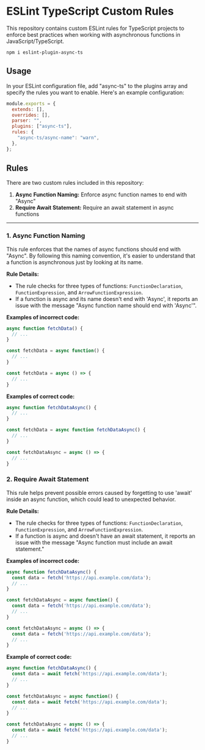 # ESLint TypeScript Custom Rules

This repository contains custom ESLint rules for TypeScript projects to enforce best practices when working with asynchronous functions in JavaScript/TypeScript.

```npm
npm i eslint-plugin-async-ts
```

## Usage
In your ESLint configuration file, add "async-ts" to the plugins array and specify the rules you want to enable. Here's an example configuration:

```js
module.exports = {
  extends: [],
  overrides: [],
  parser: "",
  plugins: ["async-ts"],
  rules: {
    "async-ts/async-name": "warn",
  },
};
```

## Rules

There are two custom rules included in this repository:

1. **Async Function Naming:** Enforce async function names to end with "Async"
2. **Require Await Statement:** Require an await statement in async functions
---
### 1. Async Function Naming

This rule enforces that the names of async functions should end with "Async". By following this naming convention, it's easier to understand that a function is asynchronous just by looking at its name.

**Rule Details:**

- The rule checks for three types of functions: `FunctionDeclaration`, `FunctionExpression`, and `ArrowFunctionExpression`.
- If a function is async and its name doesn't end with 'Async', it reports an issue with the message "Async function name should end with 'Async'".

**Examples of incorrect code:**

```ts
async function fetchData() {
  // ...
}

const fetchData = async function() {
  // ...
}

const fetchData = async () => {
  // ...
}
```
**Examples of correct code:**

```ts
async function fetchDataAsync() {
  // ...
}

const fetchData = async function fetchDataAsync() {
  // ...
}

const fetchDataAsync = async () => {
  // ...
}
```

### 2. Require Await Statement

This rule helps prevent possible errors caused by forgetting to use 'await' inside an async function, which could lead to unexpected behavior.

**Rule Details:**

- The rule checks for three types of functions: `FunctionDeclaration`, `FunctionExpression`, and `ArrowFunctionExpression`.
- If a function is async and doesn't have an await statement, it reports an issue with the message "Async function must include an await statement."

**Examples of incorrect code:**

```ts
async function fetchDataAsync() {
  const data = fetch('https://api.example.com/data');
  // ...
}

const fetchDataAsync = async function() {
  const data = fetch('https://api.example.com/data');
  // ...
}

const fetchDataAsync = async () => {
  const data = fetch('https://api.example.com/data');
  // ...
}
```

**Example of correct code:**

```ts
async function fetchDataAsync() {
  const data = await fetch('https://api.example.com/data');
  // ...
}

const fetchDataAsync = async function() {
  const data = await fetch('https://api.example.com/data');
  // ...
}

const fetchDataAsync = async () => {
  const data = await fetch('https://api.example.com/data');
  // ...
}

```